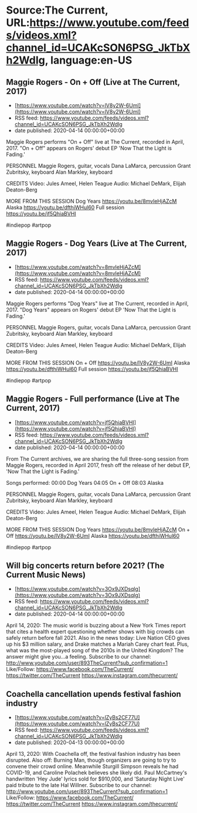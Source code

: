 # Source:The Current, URL:https://www.youtube.com/feeds/videos.xml?channel_id=UCAKcSON6PSG_JkTbXh2WdIg, language:en-US

## Maggie Rogers  - On + Off (Live at The Current, 2017)
 - [https://www.youtube.com/watch?v=lV8y2W-6UmI](https://www.youtube.com/watch?v=lV8y2W-6UmI)
 - RSS feed: https://www.youtube.com/feeds/videos.xml?channel_id=UCAKcSON6PSG_JkTbXh2WdIg
 - date published: 2020-04-14 00:00:00+00:00

Maggie Rogers performs "On + Off" live at The Current, recorded in April, 2017. "On + Off" appears on Rogers' debut EP 'Now That the Light is Fading.'

PERSONNEL
Maggie Rogers, guitar, vocals
Dana LaMarca, percussion
Grant Zubritsky, keyboard
Alan Markley, keyboard

CREDITS
Video: Jules Ameel, Helen Teague
Audio: Michael DeMark,  Elijah Deaton-Berg

MORE FROM THIS SESSION
Dog Years https://youtu.be/8mvleHjAZcM
Alaska https://youtu.be/dfthiWHul60
Full session https://youtu.be/jf5QhiaBVHI

#indiepop #artpop

## Maggie Rogers -  Dog Years (Live at The Current, 2017)
 - [https://www.youtube.com/watch?v=8mvleHjAZcM](https://www.youtube.com/watch?v=8mvleHjAZcM)
 - RSS feed: https://www.youtube.com/feeds/videos.xml?channel_id=UCAKcSON6PSG_JkTbXh2WdIg
 - date published: 2020-04-14 00:00:00+00:00

Maggie Rogers performs "Dog Years" live at The Current, recorded in April, 2017. "Dog Years" appears on Rogers' debut EP 'Now That the Light is Fading.'

PERSONNEL
Maggie Rogers, guitar, vocals
Dana LaMarca, percussion
Grant Zubritsky, keyboard
Alan Markley, keyboard

CREDITS
Video: Jules Ameel, Helen Teague
Audio: Michael DeMark,  Elijah Deaton-Berg

MORE FROM THIS SESSION
On + Off https://youtu.be/lV8y2W-6UmI
Alaska https://youtu.be/dfthiWHul60
Full session https://youtu.be/jf5QhiaBVHI

#indiepop #artpop

## Maggie Rogers - Full performance (Live at The Current, 2017)
 - [https://www.youtube.com/watch?v=jf5QhiaBVHI](https://www.youtube.com/watch?v=jf5QhiaBVHI)
 - RSS feed: https://www.youtube.com/feeds/videos.xml?channel_id=UCAKcSON6PSG_JkTbXh2WdIg
 - date published: 2020-04-14 00:00:00+00:00

From The Current archives, we are sharing the full three-song session from Maggie Rogers, recorded in April 2017, fresh off the release of her debut EP, 'Now That the Light is Fading.'

Songs performed: 
00:00 Dog Years
04:05 On + Off
08:03 Alaska

PERSONNEL
Maggie Rogers, guitar, vocals
Dana LaMarca, percussion
Grant Zubritsky, keyboard
Alan Markley, keyboard

CREDITS
Video: Jules Ameel, Helen Teague
Audio: Michael DeMark,  Elijah Deaton-Berg

MORE FROM THIS SESSION
Dog Years https://youtu.be/8mvleHjAZcM
On + Off https://youtu.be/lV8y2W-6UmI
Alaska https://youtu.be/dfthiWHul60

#indiepop #artpop

## Will big concerts return before 2021? (The Current Music News)
 - [https://www.youtube.com/watch?v=3Ox9JXDsqlg](https://www.youtube.com/watch?v=3Ox9JXDsqlg)
 - RSS feed: https://www.youtube.com/feeds/videos.xml?channel_id=UCAKcSON6PSG_JkTbXh2WdIg
 - date published: 2020-04-14 00:00:00+00:00

April 14, 2020: The music world is buzzing about a New York Times report that cites a health expert questioning whether shows with big crowds can safely return before fall 2021. Also in the news today: Live Nation CEO gives up his $3 million salary, and Drake matches a Mariah Carey chart feat. Plus, what was the most-played song of the 2010s in the United Kingdom? The answer might give you...a feeling.
Subscribe to our channel:
http://www.youtube.com/user/893TheCurrent?sub_confirmation=1
Like/Follow:
https://www.facebook.com/TheCurrent/
https://twitter.com/TheCurrent
https://www.instagram.com/thecurrent/

## Coachella cancellation upends festival fashion industry
 - [https://www.youtube.com/watch?v=lZyBs2CF77U](https://www.youtube.com/watch?v=lZyBs2CF77U)
 - RSS feed: https://www.youtube.com/feeds/videos.xml?channel_id=UCAKcSON6PSG_JkTbXh2WdIg
 - date published: 2020-04-13 00:00:00+00:00

April 13, 2020: With Coachella off, the festival fashion industry has been disrupted. Also off: Burning Man, though organizers are going to try to convene their crowd online. Meanwhile Sturgill Simpson reveals he had COVID-19, and Caroline Polachek believes she likely did. Paul McCartney's handwritten 'Hey Jude' lyrics sold for $910,000, and 'Saturday Night Live' paid tribute to the late Hal Willner.
Subscribe to our channel:
http://www.youtube.com/user/893TheCurrent?sub_confirmation=1
Like/Follow:
https://www.facebook.com/TheCurrent/
https://twitter.com/TheCurrent
https://www.instagram.com/thecurrent/

